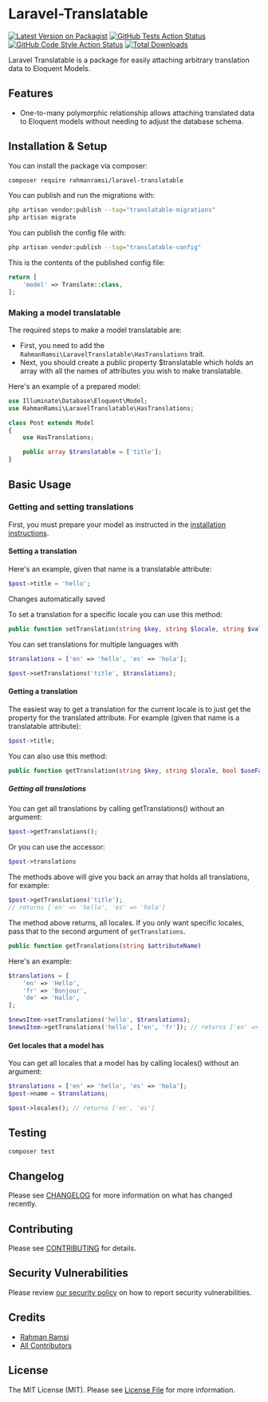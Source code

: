 # Laravel-Translatable

[![Latest Version on Packagist](https://img.shields.io/packagist/v/rahmanramsi/laravel-translatable.svg?style=flat-square)](https://packagist.org/packages/rahmanramsi/laravel-translatable)
[![GitHub Tests Action Status](https://img.shields.io/github/actions/workflow/status/rahmanramsi/laravel-translatable/run-tests.yml?branch=main&label=tests&style=flat-square)](https://github.com/rahmanramsi/laravel-translatable/actions?query=workflow%3Arun-tests+branch%3Amain)
[![GitHub Code Style Action Status](https://img.shields.io/github/actions/workflow/status/rahmanramsi/laravel-translatable/fix-php-code-style-issues.yml?branch=main&label=code%20style&style=flat-square)](https://github.com/rahmanramsi/laravel-translatable/actions?query=workflow%3A"Fix+PHP+code+style+issues"+branch%3Amain)
[![Total Downloads](https://img.shields.io/packagist/dt/rahmanramsi/laravel-translatable.svg?style=flat-square)](https://packagist.org/packages/rahmanramsi/laravel-translatable)

Laravel Translatable is a package for easily attaching arbitrary translation data to Eloquent Models.

## Features
- One-to-many polymorphic relationship allows attaching translated data to Eloquent models without needing to adjust the database schema.

<!-- ## Example Usage
Attach some translation to an eloquent model

```php
$post = Post::create($this->request->input());
$post->setTranslation('title', 'en', 'Post Title');
```

Query the model by its translation

```php
$post = Post::whereTranslation('title', 'en', 'Post Title');
```

Retrieve the translation from a model
```php
$title = $post->getTranslation('title', 'en'
or 

$title = $post->title;
``` -->

## Installation & Setup

You can install the package via composer:

```bash
composer require rahmanramsi/laravel-translatable
```

You can publish and run the migrations with:

```bash
php artisan vendor:publish --tag="translatable-migrations"
php artisan migrate
```

You can publish the config file with:

```bash
php artisan vendor:publish --tag="translatable-config"
```

This is the contents of the published config file:

```php
return [
    'model' => Translate::class,
];
```

### Making a model translatable
The required steps to make a model translatable are:

- First, you need to add the `RahmanRamsi\LaravelTranslatable\HasTranslations` trait.
- Next, you should create a public property $translatable which holds an array with all the names of attributes you wish to make translatable.

Here's an example of a prepared model:

```php
use Illuminate\Database\Eloquent\Model;
use RahmanRamsi\LaravelTranslatable\HasTranslations;

class Post extends Model
{
    use HasTranslations;

    public array $translatable = ['title'];
}
```

## Basic Usage

### Getting and setting translations
First, you must prepare your model as instructed in the [installation instructions](#making-a-model-translatable).

#### Setting a translation

Here's an example, given that name is a translatable attribute:
```php
$post->title = 'hello';
```
Changes automatically saved

To set a translation for a specific locale you can use this method:

```php
public function setTranslation(string $key, string $locale, string $value)
```
You can set translations for multiple languages with
```php
$translations = ['en' => 'hello', 'es' => 'hola'];

$post->setTranslations('title', $translations);
```

#### Getting a translation
The easiest way to get a translation for the current locale is to just get the property for the translated attribute. For example (given that name is a translatable attribute):

```php
$post->title;
```
You can also use this method:
```php
public function getTranslation(string $key, string $locale, bool $useFallbackLocale = true)
```
##### Getting all translations
You can get all translations by calling getTranslations() without an argument:

```php
$post->getTranslations();
```
Or you can use the accessor:

```php
$post->translations
```
The methods above will give you back an array that holds all translations, for example:
```php
$post->getTranslations('title'); 
// returns ['en' => 'hello', 'es' => 'hola']
```

The method above returns, all locales. If you only want specific locales, pass that to the second argument of `getTranslations`.

```php
public function getTranslations(string $attributeName)
```
Here's an example:
```php
$translations = [
    'en' => 'Hello',
    'fr' => 'Bonjour',
    'de' => 'Hallo',
];

$newsItem->setTranslations('hello', $translations);
$newsItem->getTranslations('hello', ['en', 'fr']); // returns ['en' => 'Hello', 'fr' => 'Bonjour']
```
#### Get locales that a model has
You can get all locales that a model has by calling locales() without an argument:

```php
$translations = ['en' => 'hello', 'es' => 'hola'];
$post->name = $translations;

$post->locales(); // returns ['en', 'es']
```

## Testing

```bash
composer test
```

## Changelog

Please see [CHANGELOG](CHANGELOG.md) for more information on what has changed recently.

## Contributing

Please see [CONTRIBUTING](CONTRIBUTING.md) for details.

## Security Vulnerabilities

Please review [our security policy](../../security/policy) on how to report security vulnerabilities.

## Credits

- [Rahman Ramsi](https://github.com/rahmanramsi)
- [All Contributors](../../contributors)

## License

The MIT License (MIT). Please see [License File](LICENSE.md) for more information.
